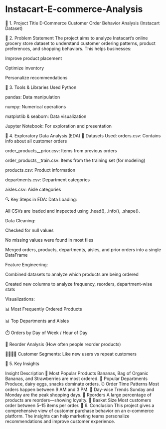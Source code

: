 # Instacart-E-commerce-Analysis



📌 1. Project Title
E-Commerce Customer Order Behavior Analysis (Instacart Dataset)

🧠 2. Problem Statement
The project aims to analyze Instacart’s online grocery store dataset to understand customer ordering patterns, product preferences, and shopping behaviors. This helps businesses:

Improve product placement

Optimize inventory

Personalize recommendations

🧰 3. Tools & Libraries Used
Python

pandas: Data manipulation

numpy: Numerical operations

matplotlib & seaborn: Data visualization

Jupyter Notebook: For exploration and presentation

🧪 4. Exploratory Data Analysis (EDA)
📂 Datasets Used:
orders.csv: Contains info about all customer orders

order_products__prior.csv: Items from previous orders

order_products__train.csv: Items from the training set (for modeling)

products.csv: Product information

departments.csv: Department categories

aisles.csv: Aisle categories

🔍 Key Steps in EDA:
Data Loading:

All CSVs are loaded and inspected using .head(), .info(), .shape().

Data Cleaning:

Checked for null values

No missing values were found in most files

Merged orders, products, departments, aisles, and prior orders into a single DataFrame

Feature Engineering:

Combined datasets to analyze which products are being ordered

Created new columns to analyze frequency, reorders, department-wise stats

Visualizations:

📊 Most Frequently Ordered Products

📊 Top Departments and Aisles

⏱️ Orders by Day of Week / Hour of Day

🔁 Reorder Analysis (How often people reorder products)

👨‍👩‍👧‍👦 Customer Segments: Like new users vs repeat customers

🔑 5. Key Insights

Insight	Description
🥑 Most Popular Products	Bananas, Bag of Organic Bananas, and Strawberries are most ordered.
🏬 Popular Departments	Produce, dairy eggs, snacks dominate orders.
⏰ Order Time Patterns	Most orders happen between 9 AM and 3 PM.
📅 Day-wise Trends	Sunday and Monday are the peak shopping days.
🔁 Reorders	A large percentage of products are reorders—showing loyalty.
🧾 Basket Size	Most customers order between 5–15 items per order.
🧾 6. Conclusion
This project gives a comprehensive view of customer purchase behavior on an e-commerce platform. The insights can help marketing teams personalize recommendations and improve customer experience.

